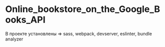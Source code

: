 # Online_bookstore_on_the_Google_Books_API

В проекте установлены => sass, webpack, devserver, eslinter, bundle analyzer
